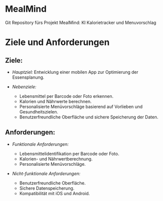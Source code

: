 # MealMind
Git Repository fürs Projekt MealMind: KI Kalorietracker und Menuvorschlag

# Ziele und Anforderungen
## Ziele:

- *Hauptziel:* Entwicklung einer mobilen App zur Optimierung der Essensplanung. 
- *Nebenziele:*
  
  - Lebensmittel per Barcode oder Foto erkennen.
  - Kalorien und Nährwerte berechnen.
  - Personalisierte Menüvorschläge basierend auf Vorlieben und Gesundheitszielen.
  - Benutzerfreundliche Oberfläche und sichere Speicherung der Daten.

## Anforderungen:
- *Funktionale Anforderungen:*
  
  - Lebensmittelidentifikation per Barcode oder Foto.
  - Kalorien- und Nährwertberechnung.
  - Personalisierte Menüvorschläge.

- *Nicht-funktionale Anforderungen:*

    - Benutzerfreundliche Oberfläche.
    - Sichere Datenspeicherung.
    - Kompatibilität mit iOS und Android.
 
